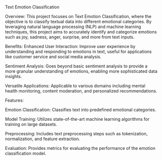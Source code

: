 Text Emotion Classification

Overview:
This project focuses on Text Emotion Classification, where the objective is to classify textual data into different emotional categories. By leveraging natural language processing (NLP) and machine learning techniques, this project aims to accurately identify and categorize emotions such as joy, sadness, anger, surprise, and more from text inputs.

Benefits:
Enhanced User Interaction: Improve user experience by understanding and responding to emotions in text, useful for applications like customer service and social media analysis.

Sentiment Analysis: Goes beyond basic sentiment analysis to provide a more granular understanding of emotions, enabling more sophisticated data insights.

Versatile Applications: Applicable to various domains including mental health monitoring, content moderation, and personalized recommendations.

Features:

Emotion Classification: Classifies text into predefined emotional categories.

Model Training: Utilizes state-of-the-art machine learning algorithms for training on large datasets.

Preprocessing: Includes text preprocessing steps such as tokenization, normalization, and feature extraction.

Evaluation: Provides metrics for evaluating the performance of the emotion classification model.
